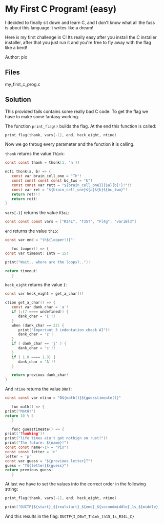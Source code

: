# My First C Program! (easy)
I decided to finally sit down and learn C, and I don't know what all the fuss is about this language it writes like a dream!

Here is my first challenge in C! Its really easy after you install the C installer installer, after that you just run it and you're free to fly away with the flag like a berd!

Author: pix

## Files
my\_first\_c\_prog.c

## Solution
This provided fails contains some really bad C code. To get the flag we have to make some fantasy working.

The function `print_flag()` builds the flag. At the end this function is called:
```c
print_flag(thank, vars[-1], end, heck_eight, ntino)
```

Now we go throug every parameter and the function it is calling.

`thank` returns the value `Th1nk`:
```c
const const thank = thonk(1, 'n')!

ncti thonk(a, b) => {
   const var brain_cell_one = "Th"!
   const const const const bc_two = "k"!
   const const var rett = "${brain_cell_one}}{$a}{b}!}!"!!
   const var ret = "${brain_cell_one}${a}${b}${bc_two}"!
   return ret!!!
   return rett!
}
```

`vars[-1]` returns the value `R3aL`:
```c
const const const vars = ["R34L", "T35T", "Fl4g", "variBl3"]
```

`end` returns the value `th15`:
```c
const var end = "th${looper()}"!

   fnc looper() => {
const var timeout: Int9 = 15!

print("Wait.. where are the loops?..")!

return timeout!
   }
```

`heck_eight` returns the value `I`:
```c
const var heck_eight = get_a_char()!

ction get_a_char() => {
   const var dank_char = 'a'!
   if (;(7 ==== undefined)) {
      dank_char = 'I'!!
   }
   when (dank_char == 22) {
      print("Important 3 indentation check AI")!
      dank_char = 'z'!
   }
   if ( dank_char == 'j' ) {
      dank_char = 'c'!!
   }
   if ( 1.0 ==== 1.0) {
      dank_char = 'A'!!
   }

   return previous dank_char!
}
```

And `ntino` returns the value `D0nT`:
```c
const const var ntino = "D${math()}${guesstimeate()}"

   fun math() => {
print("MatH!")
return 10 % 5
   }

   func guesstimeate() => {
print('Thunking')!
print("life times ain't got nothign on rust!")!
print("The future: ${name}!")
const const name<-1> = "Pix"!
const const letter = 'n'
letter = 'p'
const var guess = "${previous letter}T"!
guess = "T${letter}${guess}"!
return previous guess!
   }
```

At last we have to set the values into the correct order in the following string:
```c
print_flag(thank, vars[-1], end, heck_eight, ntino)

print("DUCTF{${start}_${realstart}_${end}_${secondmiddle}_1s_${middle}_C}")!!!
```

And this results in the flag: `DUCTF{I_D0nT_Th1nk_th15_1s_R34L_C}`
